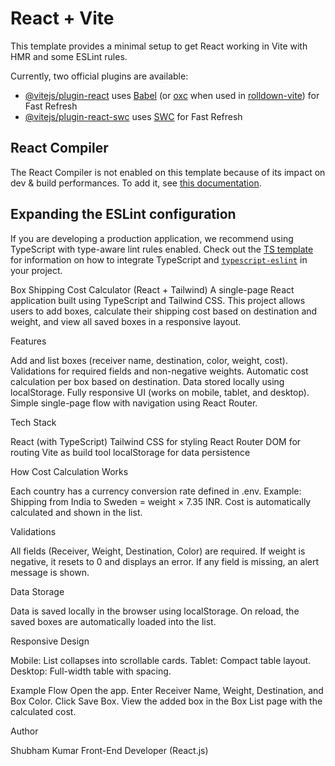 # React + Vite

This template provides a minimal setup to get React working in Vite with HMR and some ESLint rules.

Currently, two official plugins are available:

- [@vitejs/plugin-react](https://github.com/vitejs/vite-plugin-react/blob/main/packages/plugin-react) uses [Babel](https://babeljs.io/) (or [oxc](https://oxc.rs) when used in [rolldown-vite](https://vite.dev/guide/rolldown)) for Fast Refresh
- [@vitejs/plugin-react-swc](https://github.com/vitejs/vite-plugin-react/blob/main/packages/plugin-react-swc) uses [SWC](https://swc.rs/) for Fast Refresh

## React Compiler

The React Compiler is not enabled on this template because of its impact on dev & build performances. To add it, see [this documentation](https://react.dev/learn/react-compiler/installation).

## Expanding the ESLint configuration

If you are developing a production application, we recommend using TypeScript with type-aware lint rules enabled. Check out the [TS template](https://github.com/vitejs/vite/tree/main/packages/create-vite/template-react-ts) for information on how to integrate TypeScript and [`typescript-eslint`](https://typescript-eslint.io) in your project.

Box Shipping Cost Calculator (React + Tailwind)
A single-page React application built using TypeScript and Tailwind CSS.
This project allows users to add boxes, calculate their shipping cost based on destination and weight, and view all saved boxes in a responsive layout.

Features

Add and list boxes (receiver name, destination, color, weight, cost).
Validations for required fields and non-negative weights.
Automatic cost calculation per box based on destination.
Data stored locally using localStorage.
Fully responsive UI (works on mobile, tablet, and desktop).
Simple single-page flow with navigation using React Router.

Tech Stack

React (with TypeScript)
Tailwind CSS for styling
React Router DOM for routing
Vite as build tool
localStorage for data persistence

How Cost Calculation Works

Each country has a currency conversion rate defined in .env.
Example: Shipping from India to Sweden = weight × 7.35 INR.
Cost is automatically calculated and shown in the list.

Validations

All fields (Receiver, Weight, Destination, Color) are required.
If weight is negative, it resets to 0 and displays an error.
If any field is missing, an alert message is shown.

Data Storage

Data is saved locally in the browser using localStorage.
On reload, the saved boxes are automatically loaded into the list.

Responsive Design

Mobile: List collapses into scrollable cards.
Tablet: Compact table layout.
Desktop: Full-width table with spacing.

Example Flow
Open the app.
Enter Receiver Name, Weight, Destination, and Box Color.
Click Save Box.
View the added box in the Box List page with the calculated cost.

Author

Shubham Kumar
Front-End Developer (React.js)
